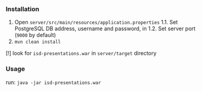 ### Installation

1. Open `server/src/main/resources/application.properties` 
  1.1. Set PostgreSQL DB address, username and password, in 
  1.2. Set server port (`9000` by default)
2. `mvn clean install`

[!] look for `isd-presentations.war` in `server/target` directory

### Usage

run: `java -jar isd-presentations.war`
